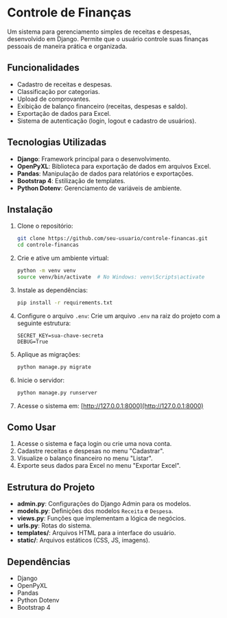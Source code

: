 
# Controle de Finanças

Um sistema para gerenciamento simples de receitas e despesas, desenvolvido em Django. Permite que o usuário controle suas finanças pessoais de maneira prática e organizada.

## Funcionalidades

- Cadastro de receitas e despesas.
- Classificação por categorias.
- Upload de comprovantes.
- Exibição de balanço financeiro (receitas, despesas e saldo).
- Exportação de dados para Excel.
- Sistema de autenticação (login, logout e cadastro de usuários).

## Tecnologias Utilizadas

- **Django**: Framework principal para o desenvolvimento.
- **OpenPyXL**: Biblioteca para exportação de dados em arquivos Excel.
- **Pandas**: Manipulação de dados para relatórios e exportações.
- **Bootstrap 4**: Estilização de templates.
- **Python Dotenv**: Gerenciamento de variáveis de ambiente.

## Instalação

1. Clone o repositório:
   ```bash
   git clone https://github.com/seu-usuario/controle-financas.git
   cd controle-financas
   ```

2. Crie e ative um ambiente virtual:
   ```bash
   python -m venv venv
   source venv/bin/activate  # No Windows: venv\Scripts\activate
   ```

3. Instale as dependências:
   ```bash
   pip install -r requirements.txt
   ```

4. Configure o arquivo `.env`:
   Crie um arquivo `.env` na raiz do projeto com a seguinte estrutura:
   ```
   SECRET_KEY=sua-chave-secreta
   DEBUG=True
   ```

5. Aplique as migrações:
   ```bash
   python manage.py migrate
   ```

6. Inicie o servidor:
   ```bash
   python manage.py runserver
   ```

7. Acesse o sistema em: [http://127.0.0.1:8000](http://127.0.0.1:8000)

## Como Usar

1. Acesse o sistema e faça login ou crie uma nova conta.
2. Cadastre receitas e despesas no menu "Cadastrar".
3. Visualize o balanço financeiro no menu "Listar".
4. Exporte seus dados para Excel no menu "Exportar Excel".

## Estrutura do Projeto

- **admin.py**: Configurações do Django Admin para os modelos.
- **models.py**: Definições dos modelos `Receita` e `Despesa`.
- **views.py**: Funções que implementam a lógica de negócios.
- **urls.py**: Rotas do sistema.
- **templates/**: Arquivos HTML para a interface do usuário.
- **static/**: Arquivos estáticos (CSS, JS, imagens).

## Dependências

- Django
- OpenPyXL
- Pandas
- Python Dotenv
- Bootstrap 4

